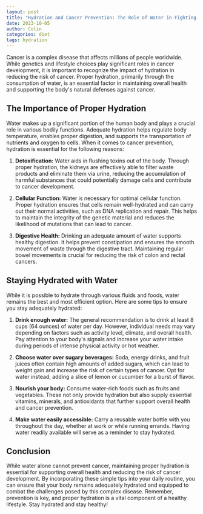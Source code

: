 ```yaml
---
layout: post
title: "Hydration and Cancer Prevention: The Role of Water in Fighting Cancer"
date: 2023-10-05
author: Colin
categories: diet
tags: hydration
---
```


Cancer is a complex disease that affects millions of people worldwide. While genetics and lifestyle choices play significant roles in cancer development, it is important to recognize the impact of hydration in reducing the risk of cancer. Proper hydration, primarily through the consumption of water, is an essential factor in maintaining overall health and supporting the body's natural defenses against cancer.

## The Importance of Proper Hydration

Water makes up a significant portion of the human body and plays a crucial role in various bodily functions. Adequate hydration helps regulate body temperature, enables proper digestion, and supports the transportation of nutrients and oxygen to cells. When it comes to cancer prevention, hydration is essential for the following reasons:

1. **Detoxification:** Water aids in flushing toxins out of the body. Through proper hydration, the kidneys are effectively able to filter waste products and eliminate them via urine, reducing the accumulation of harmful substances that could potentially damage cells and contribute to cancer development.

2. **Cellular Function:** Water is necessary for optimal cellular function. Proper hydration ensures that cells remain well-hydrated and can carry out their normal activities, such as DNA replication and repair. This helps to maintain the integrity of the genetic material and reduces the likelihood of mutations that can lead to cancer.

3. **Digestive Health:** Drinking an adequate amount of water supports healthy digestion. It helps prevent constipation and ensures the smooth movement of waste through the digestive tract. Maintaining regular bowel movements is crucial for reducing the risk of colon and rectal cancers.

## Staying Hydrated with Water

While it is possible to hydrate through various fluids and foods, water remains the best and most efficient option. Here are some tips to ensure you stay adequately hydrated:

1. **Drink enough water:** The general recommendation is to drink at least 8 cups (64 ounces) of water per day. However, individual needs may vary depending on factors such as activity level, climate, and overall health. Pay attention to your body's signals and increase your water intake during periods of intense physical activity or hot weather.

2. **Choose water over sugary beverages:** Soda, energy drinks, and fruit juices often contain high amounts of added sugars, which can lead to weight gain and increase the risk of certain types of cancer. Opt for water instead, adding a slice of lemon or cucumber for a burst of flavor.

3. **Nourish your body:** Consume water-rich foods such as fruits and vegetables. These not only provide hydration but also supply essential vitamins, minerals, and antioxidants that further support overall health and cancer prevention.

4. **Make water easily accessible:** Carry a reusable water bottle with you throughout the day, whether at work or while running errands. Having water readily available will serve as a reminder to stay hydrated.

## Conclusion

While water alone cannot prevent cancer, maintaining proper hydration is essential for supporting overall health and reducing the risk of cancer development. By incorporating these simple tips into your daily routine, you can ensure that your body remains adequately hydrated and equipped to combat the challenges posed by this complex disease. Remember, prevention is key, and proper hydration is a vital component of a healthy lifestyle. Stay hydrated and stay healthy!
